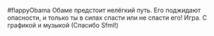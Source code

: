 #flappyObama
Обаме предстоит нелёгкий путь. Его поджидают опасности, и только ты в силах спасти или не спасти его!
Игра. С графикой и музыкой (Спасибо Sfml!)
